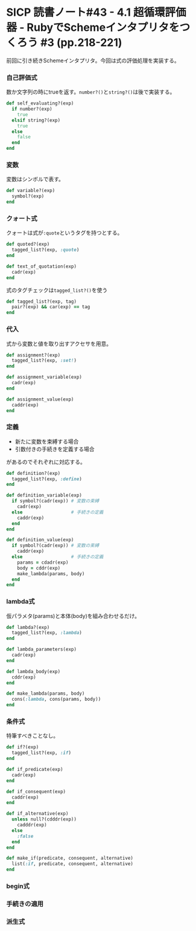 SICP 読書ノート#43 - 4.1 超循環評価器 - RubyでSchemeインタプリタをつくろう #3 (pp.218-221)
======================================

前回に引き続きSchemeインタプリタ。今回は式の評価処理を実装する。


### 自己評価式

数か文字列の時にtrueを返す。```number?()```と```string?()```は後で実装する。

```ruby
def self_evaluating?(exp)
  if number?(exp)
    true
  elsif string?(exp)
    true
  else
    false
  end
end
```

### 変数

変数はシンボルで表す。

```ruby
def variable?(exp)
  symbol?(exp)
end
```

### クォート式

クォートは式が```:quote```というタグを持つとする。

```ruby
def quoted?(exp)
  tagged_list?(exp, :quote)
end

def text_of_quotation(exp)
  cadr(exp)
end
```

式のタグチェックは```tagged_list?()```を使う

```ruby
def tagged_list?(exp, tag)
  pair?(exp) && car(exp) == tag
end
```

### 代入

式から変数と値を取り出すアクセサを用意。

```ruby
def assignment?(exp)
  tagged_list?(exp, :set!)
end

def assignment_variable(exp)
  cadr(exp)
end

def assignment_value(exp)
  caddr(exp)
end
```

### 定義

- 新たに変数を束縛する場合
- 引数付きの手続きを定義する場合

があるのでそれぞれに対応する。

```ruby
def definition?(exp)
  tagged_list?(exp, :define)
end

def definition_variable(exp)
  if symbol?(cadr(exp)) # 変数の束縛
    cadr(exp)
  else                  # 手続きの定義
    caddr(exp)
  end
end

def definition_value(exp)
  if symbol?(cadr(exp)) # 変数の束縛
    caddr(exp)
  else                  # 手続きの定義
    params = cdadr(exp)
    body = cddr(exp)
    make_lambda(params, body)
  end
end
```

### lambda式

仮パラメタ(params)と本体(body)を組み合わせるだけ。

```ruby
def lambda?(exp)
  tagged_list?(exp, :lambda)
end

def lambda_parameters(exp)
  cadr(exp)
end

def lambda_body(exp)
  cddr(exp)
end

def make_lambda(params, body)
  cons(:lambda, cons(params, body))
end
```

### 条件式

特筆すべきことなし。

```ruby
def if?(exp)
  tagged_list?(exp, :if)
end

def if_predicate(exp)
  cadr(exp)
end

def if_consequent(exp)
  caddr(exp)
end

def if_alternative(exp)
  unless null?(cdddr(exp))
    cadddr(exp)
  else
    :false
  end
end

def make_if(predicate, consequent, alternative)
  list(:if, predicate, consequent, alternative)
end
```

### begin式



### 手続きの適用

### 派生式

